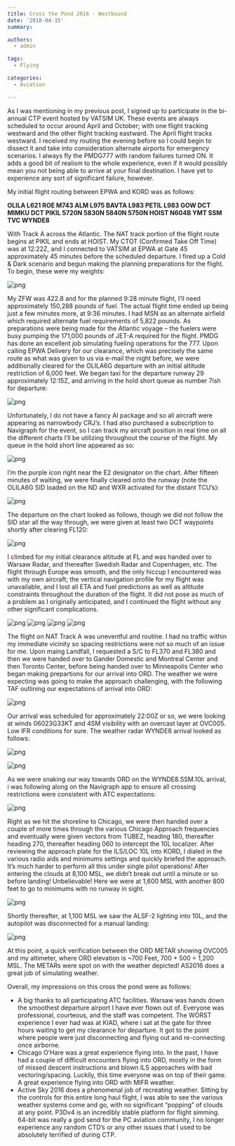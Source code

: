 ```yaml
---
title: Cross the Pond 2018 - Westbound
date: '2018-04-15'
summary:

authors:
  - admin

tags:
  - Flying

categories:
  - Aviation

---
```

As I was mentioning in my previous post, I signed up to participate in the bi-annual CTP event hosted by VATSIM UK. These events are always scheduled to occur around April and October; with one flight tracking westward and the other flight tracking eastward. The April flight tracks westward. I received my routing the evening before so I could begin to dissect it and take into consideration alternate airports for emergency scenarios. I always fly the PMDG777 with random failures turned ON. It adds a good bit of realism to the whole experience, even if it would possibly mean you not being able to arrive at your final destination. I have yet to experience any sort of significant failure, however.

My initial flight routing between EPWA and KORD was as follows:

**OLILA L621 ROE M743 ALM L975 BAVTA L983 PETIL L983 GOW DCT MIMKU DCT PIKIL 5720N 5830N 5840N 5750N HOIST N604B YMT SSM TVC WYNDE8**

With Track A across the Atlantic. The NAT track portion of the flight route begins at PIKIL and ends at HOIST. My CTOT (Confirmed Take Off Time) was at 12:22Z, and I connected to VATSIM at EPWA at Gate 45 approximately 45 minutes before the scheduled departure. I fired up a Cold & Dark scenario and begun making the planning preparations for the flight. To begin, these were my weights:

![png](images/untitled-2.png)

My ZFW was 422.8 and for the planned 9:28 minute flight, I’ll need approximately 150,288 pounds of fuel. The actual flight time ended up being just a few minutes more, at 9:36 minutes. I had MSN as an alternate airfield which required alternate fuel requirements of 5,822 pounds. As preparations were being made for the Atlantic voyage – the fuelers were busy pumping the 171,000 pounds of JET-A required for the flight. PMDG has done an excellent job simulating fueling operations for the 777. Upon calling EPWA Delivery for our clearance, which was precisely the same route as what was given to us via e-mail the night before, we were additionally cleared for the OLILA6G departure with an initial altitude restriction of 6,000 feet. We began taxi for the departure runway 29 approximately 12:15Z, and arriving in the hold short queue as number 7ish for departure:

![png](images/2018-4-14_7-24-8-595.png)

Unfortunately, I do not have a fancy AI package and so all aircraft were appearing as narrowbody CRJ’s. I had also purchased a subscription to Navigraph for the event, so I can track my aircraft position in real time on all the different charts I’ll be utilizing throughout the course of the flight. My queue in the hold short line appeared as so:

![png](images/img_0025.png)

I’m the purple icon right near the E2 designator on the chart. After fifteen minutes of waiting, we were finally cleared onto the runway (note the OLILA6G SID loaded on the ND and WXR activated for the distant TCU’s):

![png](images/2018-4-14_7-45-29-12.png)

The departure on the chart looked as follows, though we did not follow the SID star all the way through, we were given at least two DCT waypoints shortly after clearing FL120:

![png](images/img_0026.png)

I climbed for my initial clearance altitude at FL and was handed over to Warsaw Radar, and thereafter Swedish Radar and Copenhagen, etc. The flight through Europe was smooth, and the only hiccup I encountered was with my own aircraft; the vertical navigation profile for my flight was unavailable, and I lost all ETA and fuel predictions as well as altitude constraints throughout the duration of the flight. It did not pose as much of a problem as I originally anticipated, and I continued the flight without any other significant complications.

![png](images/2018-4-14_10-24-34-176.png) 
![png](images/2018-4-14_11-4-9-719.png)
![png](images/2018-4-14_13-41-0-482.png)
![png](images/2018-4-14_14-28-10-208.png)

The flight on NAT Track A was uneventful and routine. I had no traffic within my immediate vicinity so spacing restrictions were not so much of an issue for me. Upon maing Landfall, I requested a S/C to FL370 and FL380 and then we were handed over to Gander Domestic and Montreal Center and then Toronto Center, before being handed over to Minneapolis Center who began making prepartions for our arrival into ORD. The weather we were expecting was going to make the approach challenging, with the following TAF outlining our expectations of arrival into ORD:

![png](images/untitled-21.png)

Our arrival was scheduled for approximately 22:00Z or so, we were looking at winds 06023G33KT and 4SM visibility with an overcast layer at OVC005. Low IFR conditions for sure. The weather radar WYNDE8 arrival looked as follows:

![png](images/img_0028.png)

![png](images/2018-4-14_16-45-29-206.png)

As we were snaking our way towards ORD on the WYNDE8.SSM.10L arrival, i was following along on the Navigraph app to ensure all crossing restrictions were consistent with ATC expectations:

![png](images/img_0029.png)

Right as we hit the shoreline to Chicago, we were then handed over a couple of more times through the various Chicago Approach frequencies and eventually were given vectors from TUBEZ, heading 180, thereafter heading 270, thereafter heading 060 to intercept the 10L localizer. After reviewing the approach plate for the ILS/LOC 10L into KORD, I dialed in the various radio aids and minimums settings and quickly briefed the approach. It’s much harder to perform all this under single pilot operations! After entering the clouds at 8,100 MSL, we didn’t break out until a minute or so before landing! Unbelievable! Here we were at 1,600 MSL with another 800 feet to go to minimums with no runway in sight.

![png](images/2018-4-14_17-20-59-9441.png)

Shortly thereafter, at 1,100 MSL we saw the ALSF-2 lighting into 10L, and the autopilot was disconnected for a manual landing:

![png](images/2018-4-14_17-21-49-4721.png)

At this point, a quick verification between the ORD METAR showing OVC005 and my altimeter, where ORD elevation is ~700 Feet, 700 + 500 = 1,200 MSL. The METARs were spot on with the weather depicted! AS2016 does a great job of simulating weather.

Overall, my impressions on this cross the pond were as follows:

  - A big thanks to all participating ATC facilities. Warsaw was hands down the smoothest departure airport I have ever flown out of. Everyone was professional, courteous, and the staff was competent. The WORST experience I ever had was at KIAD, where i sat at the gate for three hours waiting to get my clearance for departure. It got to the point where people were just disconnecting and flying out and re-connecting once airborne.
  - Chicago O’Hare was a great experience flying into. In the past, I have had a couple of difficult encounters flying into ORD, mostly in the form of missed descent instructions and blown ILS approaches with bad vectoring/spacing. Luckily, this time everyone was on top of their game. A great experience flying into ORD with MIFR weather.
  - Active Sky 2016 does a phenomenal job of recreating weather. Sitting by the controls for this entire long haul flight, I was able to see the various weather systems come and go, with no significant “popping” of clouds at any point.
    P3Dv4 is an incredibly stable platform for flight simming. 64-bit was really a god send for the PC aviation community, I no longer experience any random CTD’s or any other issues that I used to be absolutely terrified of during CTP.
